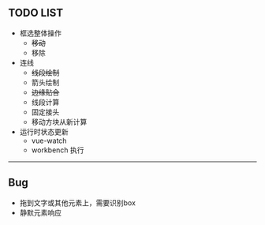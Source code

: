 ## TODO LIST
- 框选整体操作
  - ~~移动~~
  - 移除
- 连线 
  - ~~线段绘制~~
  - 箭头绘制
  - ~~边缘贴合~~
  - 线段计算
  - 固定接头
  - 移动方块从新计算
- 运行时状态更新
  - vue-watch
  - workbench 执行
---

## Bug 

- 拖到文字或其他元素上，需要识别box
- 静默元素响应
